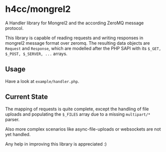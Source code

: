 # h4cc/mongrel2

A Handler library for Mongrel2 and the according ZeroMQ message protocol.

This library is capable of reading requests and writing responses in mongrel2 message format over zeromq.
The resulting data objects are `Request` and `Response`, which are modelled after the PHP SAPI with its `$_GET, $_POST, $_SERVER, ...` arrays.

## Usage 

Have a look at `example/handler.php`.

## Current State

The mapping of requests is quite complete, except the handling of file uploads and populating the `$_FILES` array due to a missing `multipart/*` parser.

Also more complex scenarios like async-file-uploads or websockets are not yet handled.

Any help in improving this library is appreciated :)

